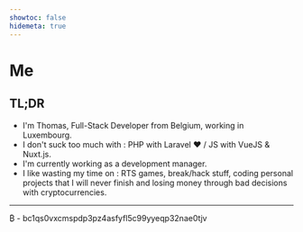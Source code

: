```yaml
---
showtoc: false
hidemeta: true
---
```

# Me

## TL;DR

- I'm Thomas, Full-Stack Developer from Belgium, working in Luxembourg.
- I don't suck too much with : PHP with Laravel ❤️ / JS with VueJS & Nuxt.js.
- I'm currently working as a development manager.
- I like wasting my time on : RTS games, break/hack stuff, coding personal projects that I will never finish and losing money through bad decisions with cryptocurrencies.

---
  
₿ - bc1qs0vxcmspdp3pz4asfyfl5c99yyeqp32nae0tjv